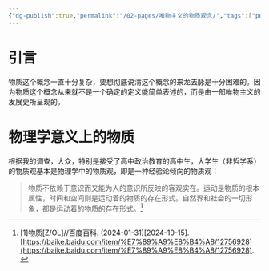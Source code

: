 ```yaml
---
{"dg-publish":true,"permalink":"/02-pages/唯物主义的物质观念/","tags":["personal/blog","哲学/哲学概念"]}
---
```


# 引言
物质这个概念一直十分复杂，要想彻底说清这个概念的来龙去脉是十分困难的。因为物质这个概念从来就不是一个确定的定义能简单表述的，而是由一部唯物主义的发展史所呈现的。

# 物理学意义上的物质
根据我的调查，大众，特别是接受了高中政治教育的高中生，大学生（非哲学系）的物质观基本是物理学中的物质观，即是一种经验论倾向的物质观：
> 物质不依赖于意识而又能为人的意识所反映的客观实在。运动是物质的根本属性，时间和空间则是运动着的物质的存在形式。自然界和社会的一切形象，都是运动着的物质的存在形式。[^1]



[^1]: [1]物质[Z/OL]//百度百科. (2024-01-31)[2024-10-15]. [https://baike.baidu.com/item/%E7%89%A9%E8%B4%A8/12756928](https://baike.baidu.com/item/%E7%89%A9%E8%B4%A8/12756928).